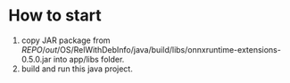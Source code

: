 # How to start

1. copy JAR package from $REPO/out/$OS/RelWithDebInfo/java/build/libs/onnxruntime-extensions-0.5.0.jar into app/libs folder.
2. build and run this java project.
